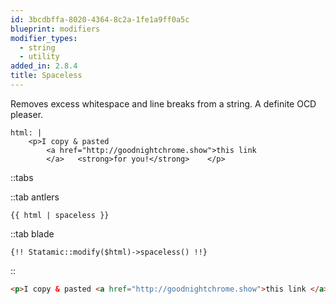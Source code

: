```yaml
---
id: 3bcdbffa-8020-4364-8c2a-1fe1a9ff0a5c
blueprint: modifiers
modifier_types:
  - string
  - utility
added_in: 2.8.4
title: Spaceless
---
```

Removes excess whitespace and line breaks from a string. A definite OCD pleaser.

```
html: |
    <p>I copy & pasted
        <a href="http://goodnightchrome.show">this link
        </a>   <strong>for you!</strong>    </p>
```

::tabs

::tab antlers
```antlers
{{ html | spaceless }}
```
::tab blade
```blade
{!! Statamic::modify($html)->spaceless() !!}
```
::

```html
<p>I copy & pasted <a href="http://goodnightchrome.show">this link </a><strong>for you!</strong></p>
```
